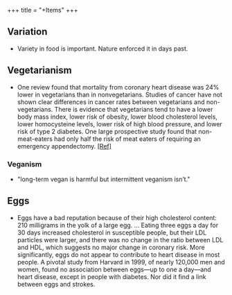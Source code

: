+++
title = "+Items"
+++

## Variation
- Variety in food is important. Nature enforced it in days past.

## Vegetarianism
- One review found that mortality from coronary heart disease was 24% lower in vegetarians than in nonvegetarians. Studies of cancer have not shown clear differences in cancer rates between vegetarians and non-vegetarians. There is evidence that vegetarians tend to have a lower body mass index, lower risk of obesity, lower blood cholesterol levels, lower homocysteine levels, lower risk of high blood pressure, and lower risk of type 2 diabetes. One large prospective study found that non-meat-eaters had only half the risk of meat eaters of requiring an emergency appendectomy. [\[Ref\]](http://en.wikipedia.org/wiki/Vegetarian_nutrition)

### Veganism
- "long-term vegan is harmful but intermittent veganism isn’t."

## Eggs
- Eggs have a bad reputation because of their high cholesterol content: 210 milligrams in the yolk of a large egg. ... Eating three eggs a day for 30 days increased cholesterol in susceptible people, but their LDL particles were larger, and there was no change in the ratio between LDL and HDL, which suggests no major change in coronary risk. More significantly, eggs do not appear to contribute to heart disease in most people. A pivotal study from Harvard in 1999, of nearly 120,000 men and women, found no association between eggs—up to one a day—and heart disease, except in people with diabetes. Nor did it find a link between eggs and strokes.